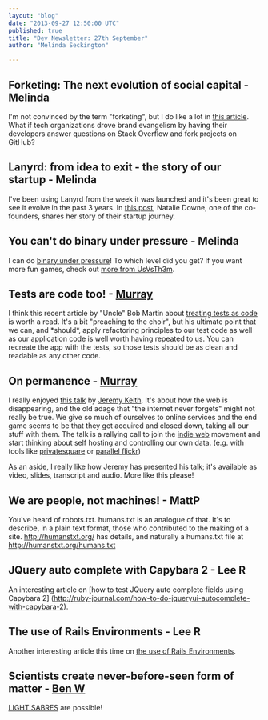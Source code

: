 ```yaml
---
layout: "blog"
date: "2013-09-27 12:50:00 UTC"
published: true
title: "Dev Newsletter: 27th September"
author: "Melinda Seckington"

---
```


## Forketing: The next evolution of social capital - Melinda I'm not convinced by the term "forketing", but I do like a lot in [this article](https://medium.com/on-startups/1feed0155749). What if tech organizations drove brand evangelism by having their developers answer questions on Stack Overflow and fork projects on GitHub?  ## Lanyrd: from idea to exit - the story of our startup - Melinda I've been using Lanyrd from the week it was launched and it's been great to see it evolve in the past 3 years. In [this post](http://blog.natbat.net/post/61658401806/lanyrd-from-idea-to-exit-the-story-of-our-startup), Natalie Downe, one of the co-founders, shares her story of their startup journey.  ## You can't do binary under pressure - Melinda I can do [binary under pressure](http://toys.usvsth3m.com/binary/)! To which level did you get? If you want more fun games, check out [more from UsVsTh3m](http://usvsth3m.com/post/57145265331/do-you-need-entertainment-then-heres-all-the-usvsth3m).  ## Tests are code too! - [Murray](http://www.unboxedconsulting.com/people/murray-steele)  I think this recent article by "Uncle" Bob Martin about [treating tests as code](http://blog.8thlight.com/uncle-bob/2013/09/23/Test-first.html) is worth a read. It's a bit "preaching to the choir", but his ultimate point that we can, and \*should\*, apply refactoring principles to our test code as well as our application code is well worth having repeated to us. You can recreate the app with the tests, so those tests should be as clean and readable as any other code.  ## On permanence - [Murray](http://www.unboxedconsulting.com/people/murray-steele)  I really enjoyed [this talk](http://adactio.com/articles/6510/) by [Jeremy Keith](http://adactio.com/). It's about how the web is disappearing, and the old adage that "the internet never forgets" might not really be true. We give so much of ourselves to online services and the end game seems to be that they get acquired and closed down, taking all our stuff with them. The talk is a rallying call to join the [indie web](http://indiewebcamp.com/) movement and start thinking about self hosting and controlling our own data. (e.g. with tools like [privatesquare](http://straup.github.io/privatesquare/) or [parallel flickr](http://straup.github.io/parallel-flickr/))  As an aside, I really like how Jeremy has presented his talk; it's available as video, slides, transcript and audio. More like this please!  ## We are people, not machines! - MattP You've heard of robots.txt. humans.txt is an analogue of that. It's to describe, in a plain text format, those who contributed to the making of a site.  http://humanstxt.org/ has details, and naturally a humans.txt file at http://humanstxt.org/humans.txt  ## JQuery auto complete with Capybara 2 - Lee R An interesting article on [how to test JQuery auto complete fields using Capybara 2] (http://ruby-journal.com/how-to-do-jqueryui-autocomplete-with-capybara-2).  ## The use of Rails Environments - Lee R Another interesting article this time on [the use of Rails Environments](http://teotti.com/work/ruby/2013/04/30/use-of-rails-environments.html).  ## Scientists create never-before-seen form of matter - [Ben W](http://www.unboxedconsulting.com/people/ben-wong) [LIGHT SABRES](http://phys.org/news/2013-09-scientists-never-before-seen.html) are possible!


